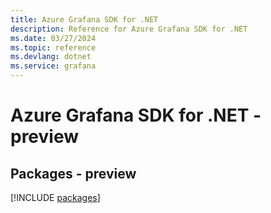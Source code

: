```yaml
---
title: Azure Grafana SDK for .NET
description: Reference for Azure Grafana SDK for .NET
ms.date: 03/27/2024
ms.topic: reference
ms.devlang: dotnet
ms.service: grafana
---
```

# Azure Grafana SDK for .NET - preview
## Packages - preview
[!INCLUDE [packages](grafana-index.md)]